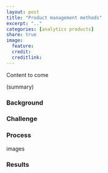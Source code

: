```yaml
---
layout: post
title: "Product management methods"
excerpt: ".."
categories: [analytics products]
share: true
image:
  feature:
  credit:
  creditlink:
---
```


Content to come

(summary)

### Background

### Challenge

### Process

images

### Results
